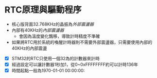 # RTC原理與驅動程序

* 核心版背面32.768KHz的晶振為*外部震盪器*
* 內部有40KHz的*內部震盪器*
  * 會因為溫度變化飄移，導致計時精度不準確
* 如果將RTC用於系統的喚醒計時器則不需要外部震盪器，只需要使用內部的40KHz的內部震盪

- [x] STM32的RTC只使用一個32為的計數器來計時
- [x] 經過設定可以讓計數器1秒加1，從0~0xFFFFFFFF約可以計時136年
- [x] 時間起點一般為1970-01-01 00:00:00:
